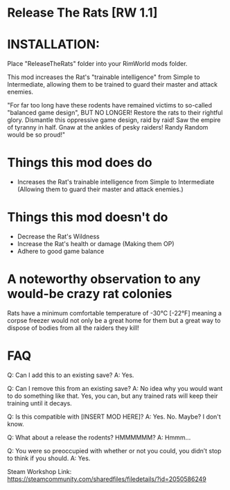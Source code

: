 # Release The Rats [RW 1.1]

# INSTALLATION:
Place "ReleaseTheRats" folder into your RimWorld mods folder.

This mod increases the Rat's "trainable intelligence" from Simple to Intermediate, allowing them to be trained to guard their master and attack enemies.

"For far too long have these rodents have remained victims to so-called "balanced game design", BUT NO LONGER! Restore the rats to their rightful glory. Dismantle this oppressive game design, raid by raid! Saw the empire of tyranny in half. Gnaw at the ankles of pesky raiders! Randy Random would be so proud!"


# Things this mod does do
- Increases the Rat's trainable intelligence from Simple to Intermediate (Allowing them to guard their master and attack enemies.)

# Things this mod doesn't do
- Decrease the Rat's Wildness
- Increase the Rat's health or damage (Making them OP)
- Adhere to good game balance

# A noteworthy observation to any would-be crazy rat colonies

Rats have a minimum comfortable temperature of -30°C [-22°F] meaning a corpse freezer would not only be a great home for them but a great way to dispose of bodies from all the raiders they kill!

# FAQ

Q: Can I add this to an existing save?
A: Yes.

Q: Can I remove this from an existing save?
A: No idea why you would want to do something like that. Yes, you can, but any trained rats will keep their training until it decays.

Q: Is this compatible with [INSERT MOD HERE]?
A: Yes. No. Maybe? I don't know.

Q: What about a release the rodents? HMMMMMM?
A: Hmmm...

Q: You were so preoccupied with whether or not you could, you didn’t stop to think if you should.
A: Yes.

Steam Workshop Link: https://steamcommunity.com/sharedfiles/filedetails/?id=2050586249
